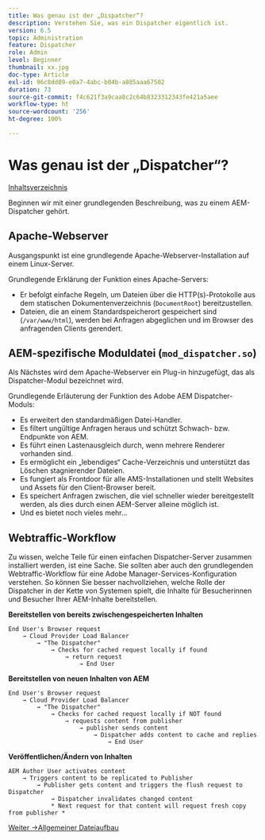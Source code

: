 ```yaml
---
title: Was genau ist der „Dispatcher“?
description: Verstehen Sie, was ein Dispatcher eigentlich ist.
version: 6.5
topic: Administration
feature: Dispatcher
role: Admin
level: Beginner
thumbnail: xx.jpg
doc-type: Article
exl-id: 96c8dd09-e0a7-4abc-b04b-a805aaa67502
duration: 73
source-git-commit: f4c621f3a9caa8c2c64b8323312343fe421a5aee
workflow-type: ht
source-wordcount: '256'
ht-degree: 100%

---
```


# Was genau ist der „Dispatcher“?

[Inhaltsverzeichnis](./overview.md)

Beginnen wir mit einer grundlegenden Beschreibung, was zu einem AEM-Dispatcher gehört.

## Apache-Webserver

Ausgangspunkt ist eine grundlegende Apache-Webserver-Installation auf einem Linux-Server.

Grundlegende Erklärung der Funktion eines Apache-Servers:

- Er befolgt einfache Regeln, um Dateien über die HTTP(s)-Protokolle aus dem statischen Dokumentenverzeichnis (`DocumentRoot`) bereitzustellen.
- Dateien, die an einem Standardspeicherort gespeichert sind (`/var/www/html`), werden bei Anfragen abgeglichen und im Browser des anfragenden Clients gerendert.




## AEM-spezifische Moduldatei (`mod_dispatcher.so`)

Als Nächstes wird dem Apache-Webserver ein Plug-in hinzugefügt, das als Dispatcher-Modul bezeichnet wird.

Grundlegende Erläuterung der Funktion des Adobe AEM Dispatcher-Moduls:

- Es erweitert den standardmäßigen Datei-Handler.
- Es filtert ungültige Anfragen heraus und schützt Schwach- bzw. Endpunkte von AEM.
- Es führt einen Lastenausgleich durch, wenn mehrere Renderer vorhanden sind.
- Es ermöglicht ein „lebendiges“ Cache-Verzeichnis und unterstützt das Löschen stagnierender Dateien.
- Es fungiert als Frontdoor für alle AMS-Installationen und stellt Websites und Assets für den Client-Browser bereit.
- Es speichert Anfragen zwischen, die viel schneller wieder bereitgestellt werden, als dies durch einen AEM-Server alleine möglich ist.
- Und es bietet noch vieles mehr…

## Webtraffic-Workflow

Zu wissen, welche Teile für einen einfachen Dispatcher-Server zusammen installiert werden, ist eine Sache. Sie sollten aber auch den grundlegenden Webtraffic-Workflow für eine Adobe Manager-Services-Konfiguration verstehen.
So können Sie besser nachvollziehen, welche Rolle der Dispatcher in der Kette von Systemen spielt, die Inhalte für Besucherinnen und Besucher Ihrer AEM-Inhalte bereitstellen.

<b>Bereitstellen von bereits zwischengespeicherten Inhalten</b>

```
End User's Browser request 
    → Cloud Provider Load Balancer 
        → "The Dispatcher" 
            → Checks for cached request locally if found 
                → return request 
                    → End User
```

<b>Bereitstellen von neuen Inhalten von AEM</b>

```
End User's Browser request 
    → Cloud Provider Load Balancer 
        → "The Dispatcher" 
            → Checks for cached request locally if NOT found 
                → requests content from publisher 
                    → publisher sends content 
                        → Dispatcher adds content to cache and replies 
                            → End User
```

<b>Veröffentlichen/Ändern von Inhalten</b>

```
AEM Author User activates content 
    → Triggers content to be replicated to Publisher 
        → Publisher gets content and triggers the flush request to Dispatcher 
            → Dispatcher invalidates changed content 
            * Next request for that content will request fresh copy from publisher *
```

[Weiter ->Allgemeiner Dateiaufbau](./basic-file-layout.md)
